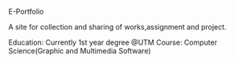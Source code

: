 
E-Portfolio

A site for collection and sharing of works,assignment and project.

Education: Currently 1st year degree @UTM
Course: Computer Science(Graphic and Multimedia Software)

<!---
GaryGoaWeiSiang/GaryGoaWeiSiang is a ✨ special ✨ repository because its `README.md` (this file) appears on your GitHub profile.
You can click the Preview link to take a look at your changes.
--->
